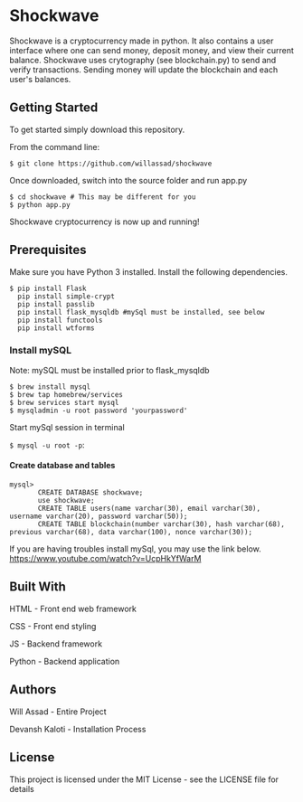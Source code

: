 # Shockwave
Shockwave is a cryptocurrency made in python. It also contains a user interface where one can send money, deposit money, and view their current balance. Shockwave uses crytography (see blockchain.py) to send and verify transactions. Sending money will update the blockchain and each user's balances.

## Getting Started
To get started simply download this repository.

From the command line:

```
$ git clone https://github.com/willassad/shockwave
```

Once downloaded, switch into the source folder and run app.py
```
$ cd shockwave # This may be different for you
$ python app.py
```
Shockwave cryptocurrency is now up and running!

## Prerequisites
Make sure you have Python 3 installed. Install the following dependencies.
```
$ pip install Flask
  pip install simple-crypt
  pip install passlib
  pip install flask_mysqldb #mySql must be installed, see below
  pip install functools
  pip install wtforms
```

### Install mySQL
Note: mySQL must be installed prior to flask_mysqldb
```
$ brew install mysql 
$ brew tap homebrew/services
$ brew services start mysql
$ mysqladmin -u root password 'yourpassword' 
```

Start mySql session in terminal

```$ mysql -u root -p```: 

#### Create database and tables
``` 
mysql> 
       CREATE DATABASE shockwave;
       use shockwave;
       CREATE TABLE users(name varchar(30), email varchar(30), username varchar(20), password varchar(50));
       CREATE TABLE blockchain(number varchar(30), hash varchar(68), previous varchar(68), data varchar(100), nonce varchar(30));
```

If you are having troubles install mySql, you may use the link below. 
https://www.youtube.com/watch?v=UcpHkYfWarM 


## Built With
HTML - Front end web framework

CSS - Front end styling

JS - Backend framework

Python - Backend application


## Authors
Will Assad - Entire Project

Devansh Kaloti - Installation Process


## License
This project is licensed under the MIT License - see the LICENSE file for details
